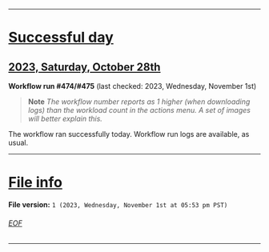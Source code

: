 
***

# [Successful day](#Successful-day)

## [2023, Saturday, October 28th](#2023-Saturday-October-28th)

**Workflow run #474/#475** (last checked: 2023, Wednesday, November 1st)

> **Note** _The workflow number reports as 1 higher (when downloading logs) than the workload count in the actions menu. A set of images will better explain this._

The workflow ran successfully today. Workflow run logs are available, as usual.

***

# [File info](#File-info)

**File version:** `1 (2023, Wednesday, November 1st at 05:53 pm PST)`

###### [EOF](#EOF)

***
